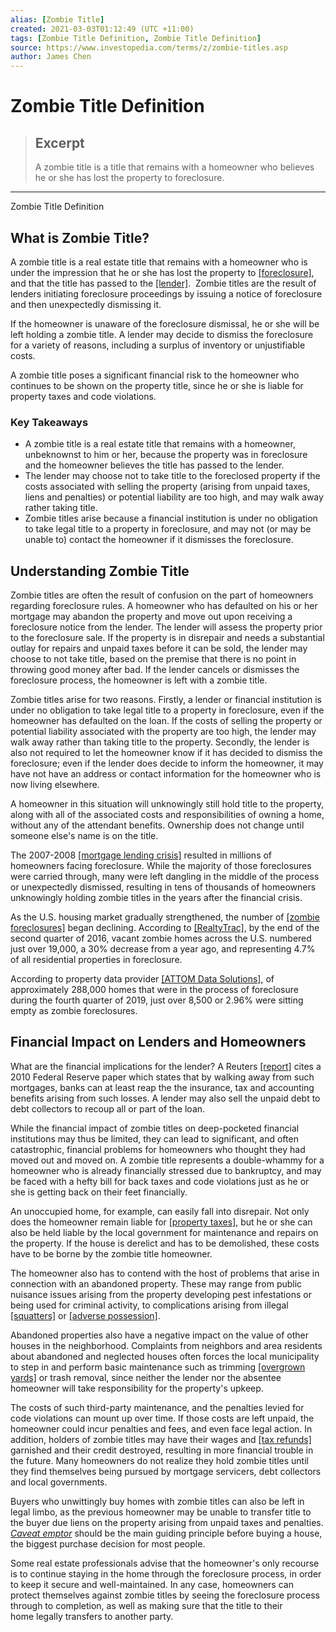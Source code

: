 ```yaml
---
alias: [Zombie Title]
created: 2021-03-03T01:12:49 (UTC +11:00)
tags: [Zombie Title Definition, Zombie Title Definition]
source: https://www.investopedia.com/terms/z/zombie-titles.asp
author: James Chen
---
```


# Zombie Title Definition

> ## Excerpt
> A zombie title is a title that remains with a homeowner who believes he or she has lost the property to foreclosure.

---

Zombie Title Definition
## What is Zombie Title?

A zombie title is a real estate title that remains with a homeowner who is under the impression that he or she has lost the property to [[foreclosure]](https://www.investopedia.com/terms/f/foreclosure.asp), and that the title has passed to the [[lender]](https://www.investopedia.com/terms/l/lender.asp).  Zombie titles are the result of lenders initiating foreclosure proceedings by issuing a notice of foreclosure and then unexpectedly dismissing it.

If the homeowner is unaware of the foreclosure dismissal, he or she will be left holding a zombie title. A lender may decide to dismiss the foreclosure for a variety of reasons, including a surplus of inventory or unjustifiable costs.

A zombie title poses a significant financial risk to the homeowner who continues to be shown on the property title, since he or she is liable for property taxes and code violations.

### Key Takeaways

-   A zombie title is a real estate title that remains with a homeowner, unbeknownst to him or her, because the property was in foreclosure and the homeowner believes the title has passed to the lender.
-   The lender may choose not to take title to the foreclosed property if the costs associated with selling the property (arising from unpaid taxes, liens and penalties) or potential liability are too high, and may walk away rather taking title.
-   Zombie titles arise because a financial institution is under no obligation to take legal title to a property in foreclosure, and may not (or may be unable to) contact the homeowner if it dismisses the foreclosure.

## Understanding Zombie Title

Zombie titles are often the result of confusion on the part of homeowners regarding foreclosure rules. A homeowner who has defaulted on his or her mortgage may abandon the property and move out upon receiving a foreclosure notice from the lender. The lender will assess the property prior to the foreclosure sale. If the property is in disrepair and needs a substantial outlay for repairs and unpaid taxes before it can be sold, the lender may choose to not take title, based on the premise that there is no point in throwing good money after bad. If the lender cancels or dismisses the foreclosure process, the homeowner is left with a zombie title.

Zombie titles arise for two reasons. Firstly, a lender or financial institution is under no obligation to take legal title to a property in foreclosure, even if the homeowner has defaulted on the loan. If the costs of selling the property or potential liability associated with the property are too high, the lender may walk away rather than taking title to the property. Secondly, the lender is also not required to let the homeowner know if it has decided to dismiss the foreclosure; even if the lender does decide to inform the homeowner, it may have not have an address or contact information for the homeowner who is now living elsewhere.

A homeowner in this situation will unknowingly still hold title to the property, along with all of the associated costs and responsibilities of owning a home, without any of the attendant benefits. Ownership does not change until someone else's name is on the title.

The 2007-2008 [[mortgage lending crisis]](https://www.investopedia.com/terms/s/subprime-meltdown.asp) resulted in millions of homeowners facing foreclosure. While the majority of those foreclosures were carried through, many were left dangling in the middle of the process or unexpectedly dismissed, resulting in tens of thousands of homeowners unknowingly holding zombie titles in the years after the financial crisis.

As the U.S. housing market gradually strengthened, the number of [[zombie foreclosures]](https://www.investopedia.com/terms/z/zombie-foreclosure.asp) began declining. According to [[RealtyTrac]](https://www.realtytrac.com/news/q2-2016-u-s-residential-property-and-zombie-foreclosure-report/), by the end of the second quarter of 2016, vacant zombie homes across the U.S. numbered just over 19,000, a 30% decrease from a year ago, and representing 4.7% of all residential properties in foreclosure.

According to property data provider [[ATTOM Data Solutions]](https://www.attomdata.com/news/market-trends/q4-2019-vacancy-and-zombie-foreclosure-report/#), of approximately 288,000 homes that were in the process of foreclosure during the fourth quarter of 2019, just over 8,500 or 2.96% were sitting empty as zombie foreclosures.

## Financial Impact on Lenders and Homeowners

What are the financial implications for the lender? A Reuters [[report]](https://www.reuters.com/article/us-usa-foreclosures-zombies/special-report-the-latest-foreclosure-horror-the-zombie-title-idUSBRE9090G920130110) cites a 2010 Federal Reserve paper which states that by walking away from such mortgages, banks can at least reap the the insurance, tax and accounting benefits arising from such losses. A lender may also sell the unpaid debt to debt collectors to recoup all or part of the loan.

While the financial impact of zombie titles on deep-pocketed financial institutions may thus be limited, they can lead to significant, and often catastrophic, financial problems for homeowners who thought they had moved out and moved on. A zombie title represents a double-whammy for a homeowner who is already financially stressed due to bankruptcy, and may be faced with a hefty bill for back taxes and code violations just as he or she is getting back on their feet financially.

An unoccupied home, for example, can easily fall into disrepair. Not only does the homeowner remain liable for [[property taxes]](https://www.investopedia.com/terms/p/propertytax.asp), but he or she can also be held liable by the local government for maintenance and repairs on the property. If the house is derelict and has to be demolished, these costs have to be borne by the zombie title homeowner.

The homeowner also has to contend with the host of problems that arise in connection with an abandoned property. These may range from public nuisance issues arising from the property developing pest infestations or being used for criminal activity, to complications arising from illegal [[squatters]](https://www.investopedia.com/terms/s/squatter.asp) or [[adverse possession]](https://www.investopedia.com/terms/a/adverse-possession.asp).

Abandoned properties also have a negative impact on the value of other houses in the neighborhood. Complaints from neighbors and area residents about abandoned and neglected houses often forces the local municipality to step in and perform basic maintenance such as trimming [[overgrown yards]](https://www.usatoday.com/story/money/personalfinance/2013/09/01/foreclosed-homes-zombie-titles/2753385/) or trash removal, since neither the lender nor the absentee homeowner will take responsibility for the property's upkeep.

The costs of such third-party maintenance, and the penalties levied for code violations can mount up over time. If those costs are left unpaid, the homeowner could incur penalties and fees, and even face legal action. In addition, holders of zombie titles may have their wages and [[tax refunds]](https://www.investopedia.com/terms/t/tax-refund.asp) garnished and their credit destroyed, resulting in more financial trouble in the future. Many homeowners do not realize they hold zombie titles until they find themselves being pursued by mortgage servicers, debt collectors and local governments.

Buyers who unwittingly buy homes with zombie titles can also be left in legal limbo, as the previous homeowner may be unable to transfer title to the buyer due liens on the property arising from unpaid taxes and penalties. [_Caveat emptor_](https://www.investopedia.com/terms/c/caveatemptor.asp) should be the main guiding principle before buying a house, the biggest purchase decision for most people.

Some real estate professionals advise that the homeowner's only recourse is to continue staying in the home through the foreclosure process, in order to keep it secure and well-maintained. In any case, homeowners can protect themselves against zombie titles by seeing the foreclosure process through to completion, as well as making sure that the title to their home legally transfers to another party.

